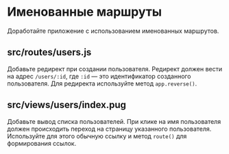 # Именованные маршруты

Доработайте приложение с использованием именованных маршрутов.

## src/routes/users.js

Добавьте редирект при создании пользователя. Редирект должен вести на адрес `/users/:id`, где `:id` — это идентификатор созданного пользователя. Для редиректа используйте метод `app.reverse()`.

## src/views/users/index.pug

Добавьте вывод списка пользователей. При клике на имя пользователя должен происходить переход на страницу указанного пользователя. Используйте для этого обычную ссылку и метод `route()` для формирования ссылок.
